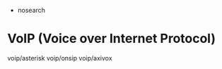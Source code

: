   - nosearch

# VoIP (Voice over Internet Protocol)

<div class="toctree" data-titlesonly="">

voip/asterisk voip/onsip voip/axivox

</div>
